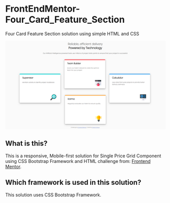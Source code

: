 # FrontEndMentor-Four_Card_Feature_Section
Four Card Feature Section solution using simple HTML and CSS

![Design preview for the Four card feature section coding challenge](./previews/design.png)

## What is this?

This is a responsive, Mobile-first solution for Single Price Grid Component using CSS Bootstrap Framework and HTML challenge from: [Frontend Mentor](https://www.frontendmentor.io).

## Which framework is used in this solution?

This solution uses CSS Bootstrap Framework.
